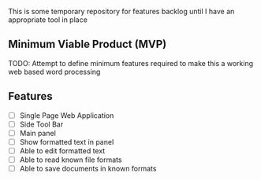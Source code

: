 This is some temporary repository for features backlog until I have an appropriate tool in place
## Minimum Viable Product (MVP)
TODO: Attempt to define minimum features required to make this a working web based word processing 
## Features 
* [ ] Single Page Web Application 
* [ ] Side Tool Bar
* [ ] Main panel 
* [ ] Show formatted text in panel 
* [ ] Able to edit formatted text 
* [ ] Able to read known file formats 
* [ ] Able to save documents in known formats 
